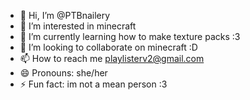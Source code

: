 - 👋 Hi, I’m @PTBnailery
- 👀 I’m interested in minecraft
- 🌱 I’m currently learning how to make texture packs :3
- 💞️ I’m looking to collaborate on minecraft :D
- 📫 How to reach me playlisterv2@gmail.com
- 😄 Pronouns: she/her
- ⚡ Fun fact: im not a mean person :3

<!---
PTBnailery/PTBnailery is a ✨ special ✨ repository because its `README.md` (this file) appears on your GitHub profile.
You can click the Preview link to take a look at your changes.
--->
